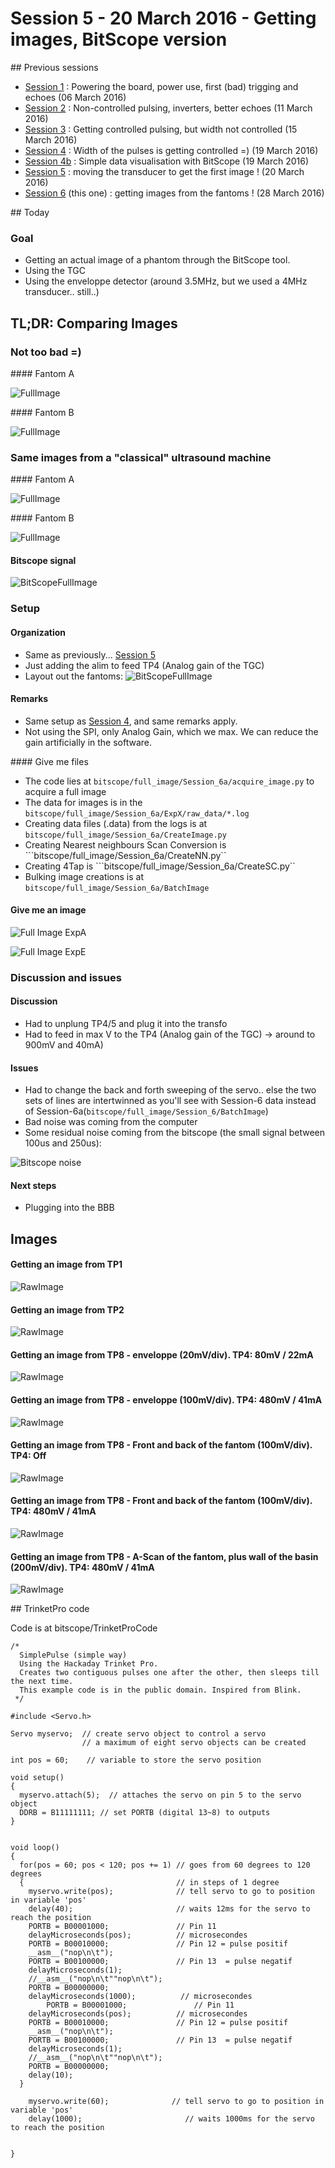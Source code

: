 # Session 5 - 20 March 2016 - Getting images, BitScope version

## Previous sessions

- [Session 1](Session_1.md) : Powering the board, power use, first (bad) trigging and echoes (06 March 2016)
- [Session 2](Session_2.md) : Non-controlled pulsing, inverters, better echoes (11 March 2016)
- [Session 3](Session_3.md) : Getting controlled pulsing, but width not controlled (15 March 2016)
- [Session 4](Session_4.md) : Width of the pulses is getting controlled =) (19 March 2016)
- [Session 4b](Session_4b.md) : Simple data visualisation with BitScope (19 March 2016)
- [Session 5](Session_5.md) : moving the transducer to get the first image ! (20 March 2016)
- [Session 6](Session_6.md) (this one) : getting images from the fantoms ! (28 March 2016)

## Today

### Goal
* Getting an actual image of a phantom through the BitScope tool.
* Using the TGC
* Using the enveloppe detector (around 3.5MHz, but we used a 4MHz transducer.. still..)

## TL;DR: Comparing Images
### Not too bad =)

#### Fantom A

![FullImage](/Images/Session_6/ExpA.data-DEC4-SC.png)

#### Fantom B

![FullImage](/Images/Session_6/ExpE.data-DEC4-SC.png)

### Same images from a "classical" ultrasound machine

#### Fantom A

![FullImage](/Images/Session_6/IMG_2427.jpg)

#### Fantom B

![FullImage](/Images/Session_6/IMG_2428.jpg)


#### Bitscope signal

![BitScopeFullImage](/Images/Session_6/BitScopeSignal.png)

### Setup
#### Organization

- Same as previously... [Session 5](Session_5.md)
- Just adding the alim to feed TP4 (Analog gain of the TGC)
- Layout out the fantoms:
![BitScopeFullImage](/Images/Session_6/IMG_2416.jpg)


#### Remarks 
- Same setup as [Session 4](Session_4.md), and same remarks apply.
- Not using the SPI, only Analog Gain, which we max. We can reduce the gain artificially in the software.

#### Give me files

- The code lies at ```bitscope/full_image/Session_6a/acquire_image.py``` to acquire a full image
- The data for images is in the ```bitscope/full_image/Session_6a/ExpX/raw_data/*.log```
- Creating data files (.data) from the logs is at ```bitscope/full_image/Session_6a/CreateImage.py```
- Creating Nearest neighbours Scan Conversion is ```bitscope/full_image/Session_6a/CreateNN.py``
- Creating 4Tap is ```bitscope/full_image/Session_6a/CreateSC.py``
- Bulking image creations is at ```bitscope/full_image/Session_6a/BatchImage```

#### Give me an image

![Full Image ExpA](/Images/Session_6/ExpA.data-DEC4-SC.png)

![Full Image ExpE](/Images/Session_6/ExpE.data-DEC4-SC.png)

### Discussion and issues

#### Discussion
- Had to unplung TP4/5 and plug it into the transfo
- Had to feed in max V to the TP4 (Analog gain of the TGC) -> around to 900mV and 40mA)

#### Issues
- Had to change the back and forth sweeping of the servo.. else the two sets of lines are intertwinned as you'll see with Session-6 data instead of Session-6a(```bitscope/full_image/Session_6/BatchImage```)
- Bad noise was coming from the computer 
- Some residual noise coming from the bitscope (the small signal between 100us and 250us):

![Bitscope noise](/Images/Session_6/BitScopeSignal.png)

#### Next steps
- Plugging into the BBB

## Images
#### Getting an image from TP1
![RawImage](/Images/Session_6/TEK0001.JPG)

#### Getting an image from TP2
![RawImage](/Images/Session_6/TEK0002.JPG)

#### Getting an image from TP8 - enveloppe (20mV/div). TP4: 80mV / 22mA
![RawImage](/Images/Session_6/TEK0004.JPG)

#### Getting an image from TP8 - enveloppe (100mV/div). TP4: 480mV / 41mA
![RawImage](/Images/Session_6/TEK0007.JPG)

#### Getting an image from TP8 - Front and back of the fantom (100mV/div). TP4: Off
![RawImage](/Images/Session_6/TEK0009.JPG)

#### Getting an image from TP8 - Front and back of the fantom (100mV/div). TP4: 480mV / 41mA
![RawImage](/Images/Session_6/TEK0010.JPG)

#### Getting an image from TP8 - A-Scan of the fantom, plus wall of the basin (200mV/div). TP4: 480mV / 41mA
![RawImage](/Images/Session_6/TEK0015.JPG)

## TrinketPro code

Code is at bitscope/TrinketProCode

```
/*
  SimplePulse (simple way)
  Using the Hackaday Trinket Pro.
  Creates two contiguous pulses one after the other, then sleeps till the next time.
  This example code is in the public domain. Inspired from Blink.
 */

#include <Servo.h> 
 
Servo myservo;  // create servo object to control a servo 
                // a maximum of eight servo objects can be created 
 
int pos = 60;    // variable to store the servo position 
 
void setup() 
{ 
  myservo.attach(5);  // attaches the servo on pin 5 to the servo object 
  DDRB = B11111111; // set PORTB (digital 13~8) to outputs 
} 
 
 
void loop() 
{ 
  for(pos = 60; pos < 120; pos += 1) // goes from 60 degrees to 120 degrees 
  {                                  // in steps of 1 degree 
    myservo.write(pos);              // tell servo to go to position in variable 'pos' 
    delay(40);                       // waits 12ms for the servo to reach the position 
    PORTB = B00001000;               // Pin 11
    delayMicroseconds(pos);          // microsecondes
    PORTB = B00010000;               // Pin 12 = pulse positif
    __asm__("nop\n\t");
    PORTB = B00100000;               // Pin 13  = pulse negatif
    delayMicroseconds(1);
    //__asm__("nop\n\t""nop\n\t");
    PORTB = B00000000;
    delayMicroseconds(1000);          // microsecondes
        PORTB = B00001000;               // Pin 11
    delayMicroseconds(pos);          // microsecondes
    PORTB = B00010000;               // Pin 12 = pulse positif
    __asm__("nop\n\t");
    PORTB = B00100000;               // Pin 13  = pulse negatif
    delayMicroseconds(1);
    //__asm__("nop\n\t""nop\n\t");
    PORTB = B00000000;
    delay(10);   
  } 
                              
    myservo.write(60);              // tell servo to go to position in variable 'pos' 
    delay(1000);                       // waits 1000ms for the servo to reach the position 
    
  
} 

```
